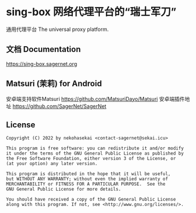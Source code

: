 # sing-box 网络代理平台的“瑞士军刀”

通用代理平台 The universal proxy platform.

## 文档 Documentation

https://sing-box.sagernet.org

## Matsuri (茉莉) for Android
安卓端支持软件Matsuri
https://github.com/MatsuriDayo/Matsuri
安卓端插件地址
https://github.com/SagerNet/SagerNet

## License

```
Copyright (C) 2022 by nekohasekai <contact-sagernet@sekai.icu>

This program is free software: you can redistribute it and/or modify
it under the terms of the GNU General Public License as published by
the Free Software Foundation, either version 3 of the License, or
(at your option) any later version.

This program is distributed in the hope that it will be useful,
but WITHOUT ANY WARRANTY; without even the implied warranty of
MERCHANTABILITY or FITNESS FOR A PARTICULAR PURPOSE.  See the
GNU General Public License for more details.

You should have received a copy of the GNU General Public License
along with this program. If not, see <http://www.gnu.org/licenses/>.
```

